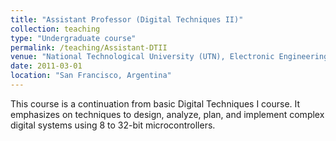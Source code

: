 ```yaml
---
title: "Assistant Professor (Digital Techniques II)"
collection: teaching
type: "Undergraduate course"
permalink: /teaching/Assistant-DTII
venue: "National Technological University (UTN), Electronic Engineering Department (03/2011-12/2015)"
date: 2011-03-01
location: "San Francisco, Argentina"
---
```


This course is a continuation from basic Digital Techniques I course. It emphasizes on techniques to design, analyze, plan, and implement complex digital systems using 8 to 32-bit microcontrollers.